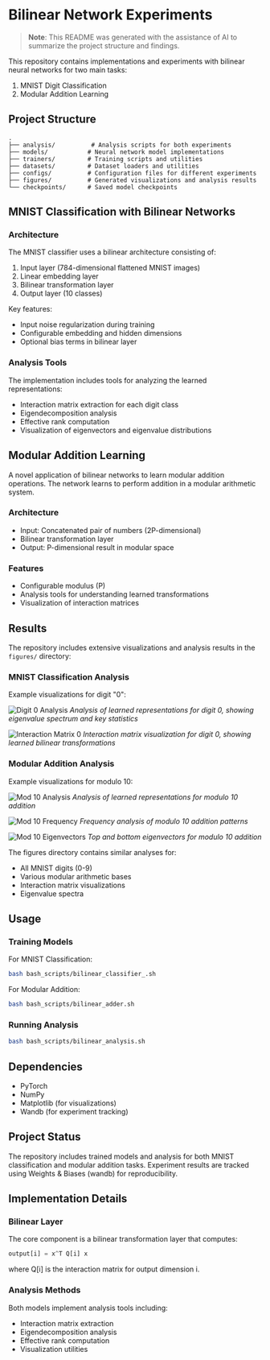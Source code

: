 # Bilinear Network Experiments

> **Note**: This README was generated with the assistance of AI to summarize the project structure and findings.

This repository contains implementations and experiments with bilinear neural networks for two main tasks:
1. MNIST Digit Classification
2. Modular Addition Learning

## Project Structure

```
.
├── analysis/          # Analysis scripts for both experiments
├── models/           # Neural network model implementations
├── trainers/         # Training scripts and utilities
├── datasets/         # Dataset loaders and utilities
├── configs/          # Configuration files for different experiments
├── figures/          # Generated visualizations and analysis results
└── checkpoints/      # Saved model checkpoints
```

## MNIST Classification with Bilinear Networks

### Architecture
The MNIST classifier uses a bilinear architecture consisting of:
1. Input layer (784-dimensional flattened MNIST images)
2. Linear embedding layer
3. Bilinear transformation layer
4. Output layer (10 classes)

Key features:
- Input noise regularization during training
- Configurable embedding and hidden dimensions
- Optional bias terms in bilinear layer

### Analysis Tools
The implementation includes tools for analyzing the learned representations:
- Interaction matrix extraction for each digit class
- Eigendecomposition analysis
- Effective rank computation
- Visualization of eigenvectors and eigenvalue distributions

## Modular Addition Learning

A novel application of bilinear networks to learn modular addition operations. The network learns to perform addition in a modular arithmetic system.

### Architecture
- Input: Concatenated pair of numbers (2P-dimensional)
- Bilinear transformation layer
- Output: P-dimensional result in modular space

### Features
- Configurable modulus (P)
- Analysis tools for understanding learned transformations
- Visualization of interaction matrices

## Results

The repository includes extensive visualizations and analysis results in the `figures/` directory:

### MNIST Classification Analysis
Example visualizations for digit "0":

![Digit 0 Analysis](figures/bilinear_mnist/0/digit_0_analysis.png)
*Analysis of learned representations for digit 0, showing eigenvalue spectrum and key statistics*

![Interaction Matrix 0](figures/bilinear_mnist/0/interaction_matrix_0.png)
*Interaction matrix visualization for digit 0, showing learned bilinear transformations*

### Modular Addition Analysis
Example visualizations for modulo 10:

![Mod 10 Analysis](figures/bilinear_adder/10/digit_10_analysis.png)
*Analysis of learned representations for modulo 10 addition*

![Mod 10 Frequency](figures/bilinear_adder/10/digit_10_frequency_analysis.png)
*Frequency analysis of modulo 10 addition patterns*

![Mod 10 Eigenvectors](figures/bilinear_adder/10/digit_10_top_bottom_3_eigenvectors.png)
*Top and bottom eigenvectors for modulo 10 addition*

The figures directory contains similar analyses for:
- All MNIST digits (0-9)
- Various modular arithmetic bases
- Interaction matrix visualizations
- Eigenvalue spectra

## Usage

### Training Models

For MNIST Classification:
```bash
bash bash_scripts/bilinear_classifier_.sh
```

For Modular Addition:
```bash
bash bash_scripts/bilinear_adder.sh
```

### Running Analysis

```bash
bash bash_scripts/bilinear_analysis.sh
```

## Dependencies

- PyTorch
- NumPy
- Matplotlib (for visualizations)
- Wandb (for experiment tracking)

## Project Status

The repository includes trained models and analysis for both MNIST classification and modular addition tasks. Experiment results are tracked using Weights & Biases (wandb) for reproducibility.

## Implementation Details

### Bilinear Layer
The core component is a bilinear transformation layer that computes:
```python
output[i] = x^T Q[i] x
```
where Q[i] is the interaction matrix for output dimension i.

### Analysis Methods
Both models implement analysis tools including:
- Interaction matrix extraction
- Eigendecomposition analysis
- Effective rank computation
- Visualization utilities
